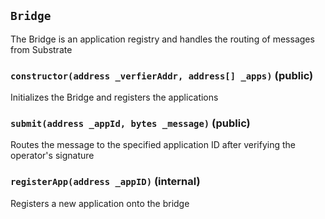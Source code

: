 ## `Bridge`
The Bridge is an application registry and handles the routing of messages from Substrate

### `constructor(address _verfierAddr, address[] _apps)` (public)
Initializes the Bridge and registers the applications

### `submit(address _appId, bytes _message)` (public)
Routes the message to the specified application ID after verifying the operator's signature

### `registerApp(address _appID)` (internal)
Registers a new application onto the bridge
